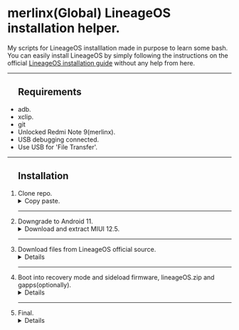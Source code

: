 <h1>merlinx(Global) LineageOS installation helper.</h1>
My scripts for LineageOS installlation made in purpose to learn some bash. You can easily install LineageOS by simply following the instructions on the official <a href="https://wiki.lineageos.org/devices/merlinx/install/#" target="_blank">LineageOS installation guide</a> without any help from here.
<hr>
<ul>
  <h2>Requirements</h2>
  <li>adb.</li>
  <li>xclip.</li>
  <li>git</li>
  <li>Unlocked Redmi Note 9(merlinx).</li>
  <li>USB debugging connected.</li>
  <li>Use USB for 'File Transfer'.</li>
</ul>
<hr>
<ol>
 <h2>Installation</h2>
<li>Clone repo.</li>
<details>
  <summary>Copy paste.</summary>
  <ol>  
  <li>

  ```bash
  cd $HOME
  ```
  </li>
  <li>

  ```bash
  git clone https://github.com/hyperavtr/merlinx-LineageOS-installation-helper.git
  ```
  </li>
  <li>

  ```bash
  cd merlinx-LineageOS-installation-helper
  ```
  </li>

  </ol>
</details>
<hr>
<li>Downgrade to Android 11.</li>
<details>
<summary>Download and extract MIUI 12.5.</summary>
<ol>
  <li><a href="https://mega.nz/file/sPM1iKhJ#wpmeRCT7auMb1mmGI7j6JPnF9vqydEjVWNgbxa86leA" target="_blank">Download MIUI 12.5 Global.</a></li>
  <br>
  <li>
    
  ```bash
  tar -xvf merlin_global_images_V12.5.4.0.RJOMIXM_20220325.0000.00_11.0_global.tar.bz2 -C ~/LineageOS
  ```
  </li>

<details>
  <summary>Make scripts executable.(Optional, just to be sure.)</summary>
<ol>
  <li>
    
  ```bash
  sudo chmod u+x 12540-miui.sh
  ```
  </li>
  <li>

  ```bash
  sudo chmod u+x boot_into_recovery.sh
  ```
  </li>
  <li>
    
  ```bash
  sudo chmod u+x merlin_global_images_V12.5.4.0.RJOMIXM_20220325.0000.00_11.0_global/flash_all.sh
  ```
  </li>
    
</ol>
</details>
<li>
  <p>Launch script & follow to the instructions.<p>
    
  ```bash
  ./12540-miui.sh  
  ```
</li>
</ol>
</details>
<hr>
<li>Download files from LineageOS official source.</li>
<details>
  <summary>Details</summary>
  <a href="https://download.lineageos.org/devices/merlinx/builds" target="_blank">Download LineageOS</a>
  <br>

<figure>
  
  ![alt text](https://github.com/hyperavtr/merlinx-LineageOS-installation-helper/blob/main/assets/images/LineageOSDownload.png?raw=true)
  <figcaption>
    <ol>
      <li>lineage-[ver.(20)-date]-nightly-merlinx-signed.zip</li>
      <li>boot.img(Optional for Magisk)</li>
      <li>recovery.img</li>
    </ol>
  </figcaption>
</figure>

<br>

<a href="https://wiki.lineageos.org/gapps/" target="_blank">Download Gapps</a>
<br>

<figure>
  
  ![alt text](https://github.com/hyperavtr/merlinx-LineageOS-installation-helper/blob/main/assets/images/Gapps.png?raw=true)
  <figcaption>
    <p>LineageOS [ver.(20)] (Android [ver.(13)]) (optional)</p>
  </figcaption>
<figure>
  
</details>
<hr>
<li>Boot into recovery mode and sideload firmware, lineageOS.zip and gapps(optionally).</li>
<details>
  <summary>Details</summary>
  <ol>
    <li>
      <p>Launch script.</p>
      
  ```bash
  ./boot_into_recovery.sh
  ```
  </li>
  <li>.lineageos installation in recovery mode: 
    <ol>
	<li>Now tap Factory Reset, then Format data / factory reset and continue with the formatting process.
	 This will remove encryption and delete all files stored in the internal storage, as well as format your cache partition (if you have one).</li>
	<li>Return to the main menu.</li>
  <li>Sideload the LineageOS .zip package but do not reboot before you read/followed the rest of the instructions!
		On the device, select “Apply Update”, then “Apply from ADB” to begin sideload.
		On the host machine, sideload the package using: 
  <ol>
    <li>
      
  ```bash
    adb -d sideload ./firmwares/fw_12540.zip 
  ```
  </li>
  <li>
    
  ```bash
    adb -d sideload lineageosname.zip.
  ```
  </li>
  <li>
    
  ```bash
    adb -d sideload mindthegapps.zip
  ```
  </li>
  </ol>
  </li>
    </ol>
</li>

  </ol>
  
</details>
<hr>
<li>Final.</li>
<details>
  <summary>Details</summary>
  <p>Once you have installed everything successfully, you can now reboot your device into the OS for the first time!</p>
  <p>Click the back arrow in the top left of the screen, then “Reboot system now”.</p>
</details>
</ol>
